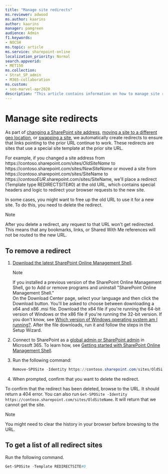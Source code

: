 ```yaml
---
title: "Manage site redirects"
ms.reviewer: adwood
ms.author: kaarins
author: kaarins
manager: pamgreen
audience: Admin
f1.keywords:
- NOCSH
ms.topic: article
ms.service: sharepoint-online
localization_priority: Normal
search.appverid:
- MET150
ms.collection:  
- Strat_SP_admin
- M365-collaboration
ms.custom:
- seo-marvel-apr2020
description: "This article contains information on how to manage site redirects in SharePoint. You'll learn how to view and delete site redirects."
---
```


# Manage site redirects 

As part of [changing a SharePoint site address](change-site-address.md), [moving a site to a different geo location](/office365/enterprise/move-sharepoint-between-geo-locations), or [swapping a site](modern-root-site.md#replace-your-root-site), we automatically create redirects to ensure that links pointing to the prior URL continue to work. These redirects are sites that use a special site template at the prior site URL.

For example, if you changed a site address from https://<i></i>contoso.sharepoint.<i></i>com/sites/*OldSiteName* to https://<i></i>contoso.sharepoint.<i></i>com/sites/*NewSiteName* or moved a site from https://<i></i>*contoso*.sharepoint.<i></i>com/sites/SiteName to https://<i></i>*contosoEUR*.sharepoint.<i></i>com/sites/SiteName, we'll place a redirect (Template type REDIRECTSITE#0) at the old URL, which contains special headers and logic to redirect your browser requests to the new site.

In some cases, you might want to free up the old URL to use it for a new site. To do this, you need to delete the redirect.

> [!NOTE]
> After you delete a redirect, any request to that URL won't get redirected. This means that any bookmarks, links, or Shared With Me references will not be routed to the new URL.

## To remove a redirect 

1. [Download the latest SharePoint Online Management Shell](https://go.microsoft.com/fwlink/p/?LinkId=255251).

    > [!NOTE]
    > If you installed a previous version of the SharePoint Online Management Shell, go to Add or remove programs and uninstall "SharePoint Online Management Shell." <br>On the Download Center page, select your language and then click the Download button. You'll be asked to choose between downloading a x64 and x86 .msi file. Download the x64 file if you're running the 64-bit version of Windows or the x86 file if you're running the 32-bit version. If you don't know, see [Which version of Windows operating system am I running?](https://support.microsoft.com/help/13443/windows-which-operating-system). After the file downloads, run it and follow the steps in the Setup Wizard.

2. Connect to SharePoint as a [global admin or SharePoint admin](/sharepoint/sharepoint-admin-role) in Microsoft 365. To learn how, see [Getting started with SharePoint Online Management Shell](/powershell/sharepoint/sharepoint-online/connect-sharepoint-online).

3. Run the following command:

    ```PowerShell
    Remove-SPOSite -Identity https://contoso.sharepoint.com/sites/OldSiteName
    ```

4. When prompted, confirm that you want to delete the redirect. 

To confirm that the redirect has been deleted, browse to the URL. It should return a 404 error. You can also run `Get-SPOSite -Identity https://contoso.sharepoint.com/sites/OldSiteName`. It will return that we cannot get the site.

> [!NOTE]
> You might need to clear the history in your browser before browsing to the URL.

## To get a list of all redirect sites

Run the following command.
 
 ```PowerShell
 Get-SPOSite -Template REDIRECTSITE#0
 ```


